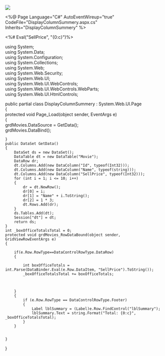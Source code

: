
[![](http://3.bp.blogspot.com/_iY3Ra2OqpkA/SBI0XSSxCPI/AAAAAAAAA2A/6hAgJX2317A/s400/su.bmp)](https://www.blogger.com/blog/post/edit/6673695286148904603/306381001595575064#)  
  

  
<%@ Page Language="C#" AutoEventWireup="true" CodeFile="DisplayColumnSummery.aspx.cs"  
  Inherits="DisplayColumnSummery" %>  
  
<!DOCTYPE html PUBLIC "-//W3C//DTD XHTML 1.0 Transitional//EN" "http://www.w3.org/TR/xhtml1/DTD/xhtml1-transitional.dtd">  
<html xmlns="http://www.w3.org/1999/xhtml">  
<head runat="server">  
  <title>Untitled Page</title>  
</head>  
<body>  
  <form id="form1" runat="server">  
      <div>  
          <asp:GridView ID="grdMovies" OnRowDataBound="grdMovies_RowDataBound" AutoGenerateColumns="false"  
              ShowFooter="true" runat="server">  
              <Columns>  
                  <asp:BoundField DataField="Name" HeaderText="Name" />  
                  <asp:TemplateField HeaderText="Box Office Totals">  
                      <ItemTemplate>  
                          <%# Eval("SellPrice", "{0:c}")%>  
                      </ItemTemplate>  
                      <FooterTemplate>  
                          <asp:Label ID="lblSummary" runat="server" />  
                      </FooterTemplate>  
                  </asp:TemplateField>  
              </Columns>  
          </asp:GridView>  
  </form>  
</body>  
</html>  

  

  
using System;  
using System.Data;  
using System.Configuration;  
using System.Collections;  
using System.Web;  
using System.Web.Security;  
using System.Web.UI;  
using System.Web.UI.WebControls;  
using System.Web.UI.WebControls.WebParts;  
using System.Web.UI.HtmlControls;  
  
public partial class DisplayColumnSummery : System.Web.UI.Page  
{  
    protected void Page_Load(object sender, EventArgs e)  
    {  
        grdMovies.DataSource = GetData();  
        grdMovies.DataBind();  
  
    }  
    public DataSet GetData()  
    {  
        DataSet ds = new DataSet();  
        DataTable dt = new DataTable("Movie");  
        DataRow dr;  
        dt.Columns.Add(new DataColumn("Id", typeof(Int32)));  
        dt.Columns.Add(new DataColumn("Name", typeof(string)));  
        dt.Columns.Add(new DataColumn("SellPrice", typeof(Int32)));  
        for (int i = 1; i <= 10; i++)  
        {  
            dr = dt.NewRow();  
            dr[0] = i;  
            dr[1] = "Name" + i.ToString();  
            dr[2] = 1 * 3;  
            dt.Rows.Add(dr);  
        }  
        ds.Tables.Add(dt);  
        Session["dt"] = dt;  
        return ds;  
    }  
    int _boxOfficeTotalsTotal = 0;  
    protected void grdMovies_RowDataBound(object sender, GridViewRowEventArgs e)  
    {  
          
        if(e.Row.RowType==DataControlRowType.DataRow)  
        {  
  
            int boxOfficeTotals = int.Parse(DataBinder.Eval(e.Row.DataItem, "SellPrice").ToString());  
            _boxOfficeTotalsTotal += boxOfficeTotals;  
  
  
  
        }  
        {  
            if (e.Row.RowType == DataControlRowType.Footer)  
            {  
                Label lblSummary = (Label)e.Row.FindControl("lblSummary");  
                lblSummary.Text = string.Format("Total: {0:c}", _boxOfficeTotalsTotal);  
            }  
        }  
  
  
    }  
}
<!--stackedit_data:
eyJoaXN0b3J5IjpbMTE3OTU4NDIwMywtMzE1NjQ4NTg4LC04MD
A1NjE5MzAsLTE3MjQyMzMzNzYsLTE1NjU3MTM5ODMsLTIwNjY2
NTU0NzUsLTkzODUxNjIzOCwtMzMyNDU1MzYzXX0=
-->